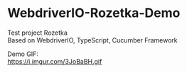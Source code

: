 # WebdriverIO-Rozetka-Demo
Test project Rozetka  
Based on WebdriverIO, TypeScript, Cucumber Framework 

Demo GIF:  
https://i.imgur.com/3JoBaBH.gif  
